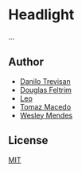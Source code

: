 <!-- <p align="center">
   <a href="https://github.com/WesGtoX/project_name">
     <img src="#" alt="" title="" width="500px">
   </a>
</p>
<p align="center">
    <a href="https://app.netlify.com/sites/XXXXXXXXXX/deploys" alt="Netlify Status">
        <img src="https://api.netlify.com/api/v1/badges/XXXXX_ID_HASH_XXXXX/deploy-status" />
    </a>
</p>

----------------- -->

# Headlight

...

## Author

- [Danilo Trevisan]()  
- [Douglas Feltrim](https://github.com/dougfeltrim)  
- [Leo]()  
- [Tomaz Macedo](https://github.com/tomazalexandre)  
- [Wesley Mendes](https://github.com/WesGtoX)  

## License

[MIT](LICENSE)